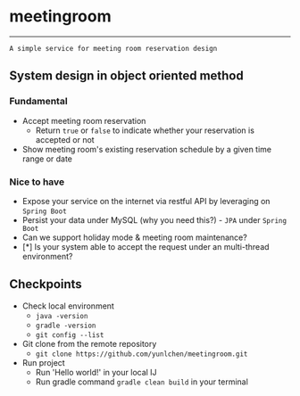# meetingroom

---

```
A simple service for meeting room reservation design
```

## System design in object oriented method

### Fundamental

 * Accept meeting room reservation
   * Return `true` or `false` to indicate whether your reservation is accepted or not
 * Show meeting room's existing reservation schedule by a given time range or date

### Nice to have

 * Expose your service on the internet via restful API by leveraging on `Spring Boot`
 * Persist your data under MySQL (why you need this?) - `JPA` under `Spring Boot`
 * Can we support holiday mode & meeting room maintenance?
 * [*] Is your system able to accept the request under an multi-thread environment?

## Checkpoints
 * Check local environment
   * `java -version`
   * `gradle -version`
   * `git config --list`
* Git clone from the remote repository
  * `git clone https://github.com/yunlchen/meetingroom.git`
* Run project
  * Run 'Hello world!' in your local IJ
  * Run gradle command `gradle clean build` in your terminal
